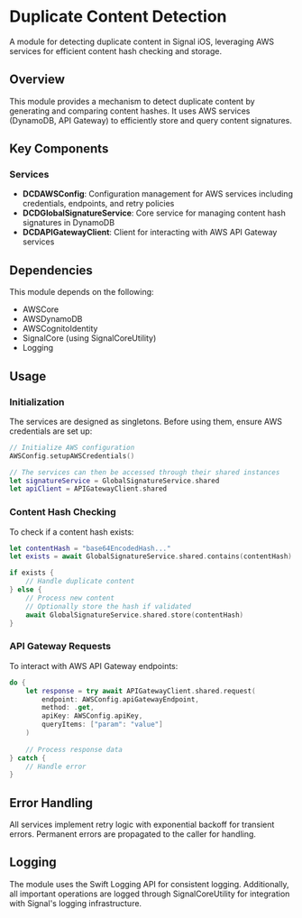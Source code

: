 # Duplicate Content Detection

A module for detecting duplicate content in Signal iOS, leveraging AWS services for efficient content hash checking and storage.

## Overview

This module provides a mechanism to detect duplicate content by generating and comparing content hashes. It uses AWS services (DynamoDB, API Gateway) to efficiently store and query content signatures.

## Key Components

### Services

- **DCDAWSConfig**: Configuration management for AWS services including credentials, endpoints, and retry policies
- **DCDGlobalSignatureService**: Core service for managing content hash signatures in DynamoDB
- **DCDAPIGatewayClient**: Client for interacting with AWS API Gateway services

## Dependencies

This module depends on the following:
- AWSCore
- AWSDynamoDB
- AWSCognitoIdentity
- SignalCore (using SignalCoreUtility)
- Logging

## Usage

### Initialization

The services are designed as singletons. Before using them, ensure AWS credentials are set up:

```swift
// Initialize AWS configuration
AWSConfig.setupAWSCredentials()

// The services can then be accessed through their shared instances
let signatureService = GlobalSignatureService.shared
let apiClient = APIGatewayClient.shared
```

### Content Hash Checking

To check if a content hash exists:

```swift
let contentHash = "base64EncodedHash..."
let exists = await GlobalSignatureService.shared.contains(contentHash)

if exists {
    // Handle duplicate content
} else {
    // Process new content
    // Optionally store the hash if validated
    await GlobalSignatureService.shared.store(contentHash)
}
```

### API Gateway Requests

To interact with AWS API Gateway endpoints:

```swift
do {
    let response = try await APIGatewayClient.shared.request(
        endpoint: AWSConfig.apiGatewayEndpoint,
        method: .get,
        apiKey: AWSConfig.apiKey,
        queryItems: ["param": "value"]
    )
    
    // Process response data
} catch {
    // Handle error
}
```

## Error Handling

All services implement retry logic with exponential backoff for transient errors. Permanent errors are propagated to the caller for handling.

## Logging

The module uses the Swift Logging API for consistent logging. Additionally, all important operations are logged through SignalCoreUtility for integration with Signal's logging infrastructure. 